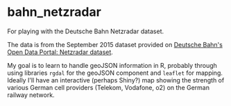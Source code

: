 # bahn_netzradar
For playing with the Deutsche Bahn Netzradar dataset.

The data is from the September 2015 dataset provided on [Deutsche Bahn's Open Data Portal: Netzradar dataset](http://data.deutschebahn.com/datasets/netzradar/).

My goal is to learn to handle geoJSON information in R, probably through using libraries `rgdal` for the geoJSON component and `leaflet` for mapping.  Ideally I'll have an interactive (perhaps Shiny?) map showing the strength of various German cell providers (Telekom, Vodafone, o2) on the German railway network. 
